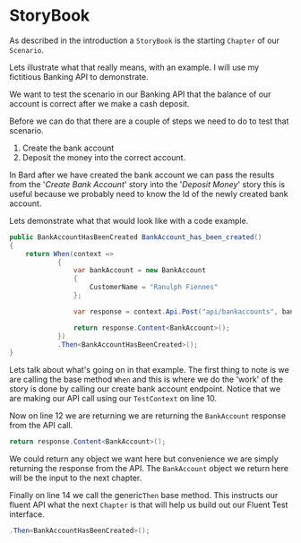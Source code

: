# StoryBook

As described in the introduction a `StoryBook` is the starting `Chapter` of our `Scenario`.

Lets illustrate what that really means, with an example. I will use my fictitious Banking API to demonstrate.

We want to test the scenario in our Banking API that the balance of our account is correct after we make a cash deposit. 

Before we can do that there are a couple of steps we need to do to test that scenario.

1. Create the bank account
2. Deposit the money into the correct account.

In Bard after we have created the bank account we can pass the results from the '_Create Bank Account_' story into the '_Deposit Money_' story this is useful because we probably need to know the Id of the newly created bank account.

Lets demonstrate what that would look like with a code example.

```csharp
public BankAccountHasBeenCreated BankAccount_has_been_created()
{
    return When(context =>
            {
                var bankAccount = new BankAccount
                {
                    CustomerName = "Ranulph Fiennes"
                };

                var response = context.Api.Post("api/bankaccounts", bankAccount);

                return response.Content<BankAccount>();
            })
            .Then<BankAccountHasBeenCreated>();
}
```

Lets talk about what's going on in that example. The first thing to note is we are calling the base method `When` and this is where we do the 'work' of the story is done by calling our create bank account endpoint. Notice that we are making our API call using our `TestContext` on line 10.

Now on line 12  we are returning we are returning the `BankAccount` response from the API call.

```csharp
return response.Content<BankAccount>();
```

We could return any object we want here but convenience we are simply returning the response from the API. The `BankAccount` object we return here will be the input to the next chapter.

Finally on line 14 we call the generic`Then` base method. This instructs our fluent API what the next `Chapter` is that will help us build out our Fluent Test interface.

```csharp
.Then<BankAccountHasBeenCreated>();
```






